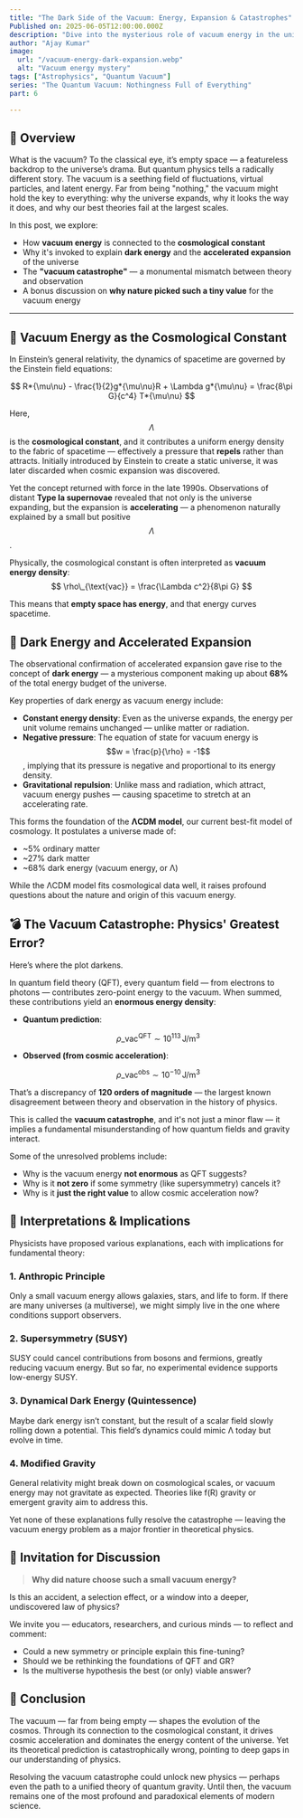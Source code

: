 ```yaml
---
title: "The Dark Side of the Vacuum: Energy, Expansion & Catastrophes"
Published on: 2025-06-05T12:00:00.000Z
description: "Dive into the mysterious role of vacuum energy in the universe — from fueling cosmic expansion to revealing the biggest theoretical discrepancy in physics."
author: "Ajay Kumar"
image:
  url: "/vacuum-energy-dark-expansion.webp"
  alt: "Vacuum energy mystery"
tags: ["Astrophysics", "Quantum Vacuum"]
series: "The Quantum Vacuum: Nothingness Full of Everything"
part: 6

---
```


## 🧠 Overview

What is the vacuum? To the classical eye, it’s empty space — a featureless backdrop to the universe’s drama. But quantum physics tells a radically different story. The vacuum is a seething field of fluctuations, virtual particles, and latent energy. Far from being "nothing," the vacuum might hold the key to everything: why the universe expands, why it looks the way it does, and why our best theories fail at the largest scales.

In this post, we explore:

-   How **vacuum energy** is connected to the **cosmological constant**
-   Why it's invoked to explain **dark energy** and the **accelerated expansion** of the universe
-   The **"vacuum catastrophe"** — a monumental mismatch between theory and observation
-   A bonus discussion on **why nature picked such a tiny value** for the vacuum energy

---

## 🌌 Vacuum Energy as the Cosmological Constant

In Einstein’s general relativity, the dynamics of spacetime are governed by the Einstein field equations:


$$
R*{\mu\nu} - \frac{1}{2}g*{\mu\nu}R + \Lambda g*{\mu\nu} = \frac{8\pi G}{c^4} T*{\mu\nu}
$$


Here, $$\Lambda$$ is the **cosmological constant**, and it contributes a uniform energy density to the fabric of spacetime — effectively a pressure that **repels** rather than attracts. Initially introduced by Einstein to create a static universe, it was later discarded when cosmic expansion was discovered.

Yet the concept returned with force in the late 1990s. Observations of distant **Type Ia supernovae** revealed that not only is the universe expanding, but the expansion is **accelerating** — a phenomenon naturally explained by a small but positive $$\Lambda$$.

Physically, the cosmological constant is often interpreted as **vacuum energy density**:
$$
\rho\_{\text{vac}} = \frac{\Lambda c^2}{8\pi G}
$$

This means that **empty space has energy**, and that energy curves spacetime.


## 🚀 Dark Energy and Accelerated Expansion

The observational confirmation of accelerated expansion gave rise to the concept of **dark energy** — a mysterious component making up about **68%** of the total energy budget of the universe.

Key properties of dark energy as vacuum energy include:

-   **Constant energy density**: Even as the universe expands, the energy per unit volume remains unchanged — unlike matter or radiation.
-   **Negative pressure**: The equation of state for vacuum energy is $$w = \frac{p}{\rho} = -1$$, implying that its pressure is negative and proportional to its energy density.
-   **Gravitational repulsion**: Unlike mass and radiation, which attract, vacuum energy pushes — causing spacetime to stretch at an accelerating rate.

This forms the foundation of the **ΛCDM model**, our current best-fit model of cosmology. It postulates a universe made of:

-   ~5% ordinary matter
-   ~27% dark matter
-   ~68% dark energy (vacuum energy, or Λ)

While the ΛCDM model fits cosmological data well, it raises profound questions about the nature and origin of this vacuum energy.


## 💣 The Vacuum Catastrophe: Physics' Greatest Error?

Here’s where the plot darkens.

In quantum field theory (QFT), every quantum field — from electrons to photons — contributes zero-point energy to the vacuum. When summed, these contributions yield an **enormous energy density**:

-   **Quantum prediction**:  
    
    $$\rho\_{\text{vac}}^{\text{QFT}} \sim 10^{113} \, \text{J/m}^3$$
    
-   **Observed (from cosmic acceleration)**:  
    
    $$\rho\_{\text{vac}}^{\text{obs}} \sim 10^{-10} \, \text{J/m}^3$$
    

That’s a discrepancy of **120 orders of magnitude** — the largest known disagreement between theory and observation in the history of physics.

This is called the **vacuum catastrophe**, and it's not just a minor flaw — it implies a fundamental misunderstanding of how quantum fields and gravity interact.

Some of the unresolved problems include:

-   Why is the vacuum energy **not enormous** as QFT suggests?
-   Why is it **not zero** if some symmetry (like supersymmetry) cancels it?
-   Why is it **just the right value** to allow cosmic acceleration now?


## 🧠 Interpretations & Implications

Physicists have proposed various explanations, each with implications for fundamental theory:

### 1. **Anthropic Principle**

Only a small vacuum energy allows galaxies, stars, and life to form. If there are many universes (a multiverse), we might simply live in the one where conditions support observers.

### 2. **Supersymmetry (SUSY)**

SUSY could cancel contributions from bosons and fermions, greatly reducing vacuum energy. But so far, no experimental evidence supports low-energy SUSY.

### 3. **Dynamical Dark Energy (Quintessence)**

Maybe dark energy isn’t constant, but the result of a scalar field slowly rolling down a potential. This field’s dynamics could mimic Λ today but evolve in time.

### 4. **Modified Gravity**

General relativity might break down on cosmological scales, or vacuum energy may not gravitate as expected. Theories like f(R) gravity or emergent gravity aim to address this.

Yet none of these explanations fully resolve the catastrophe — leaving the vacuum energy problem as a major frontier in theoretical physics.


## 💬 Invitation for Discussion

> **Why did nature choose such a small vacuum energy?**

Is this an accident, a selection effect, or a window into a deeper, undiscovered law of physics?

We invite you — educators, researchers, and curious minds — to reflect and comment:

-   Could a new symmetry or principle explain this fine-tuning?
-   Should we be rethinking the foundations of QFT and GR?
-   Is the multiverse hypothesis the best (or only) viable answer?


## 🧾 Conclusion

The vacuum — far from being empty — shapes the evolution of the cosmos. Through its connection to the cosmological constant, it drives cosmic acceleration and dominates the energy content of the universe. Yet its theoretical prediction is catastrophically wrong, pointing to deep gaps in our understanding of physics.

Resolving the vacuum catastrophe could unlock new physics — perhaps even the path to a unified theory of quantum gravity. Until then, the vacuum remains one of the most profound and paradoxical elements of modern science.

